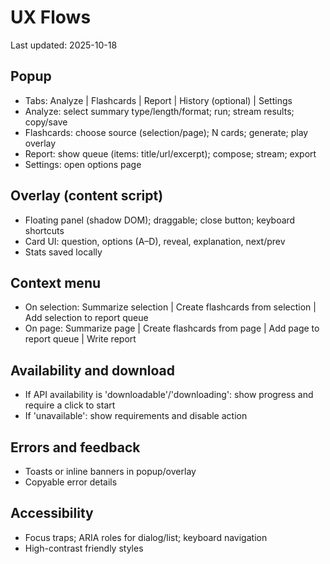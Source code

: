 # UX Flows

Last updated: 2025-10-18

## Popup
- Tabs: Analyze | Flashcards | Report | History (optional) | Settings
- Analyze: select summary type/length/format; run; stream results; copy/save
- Flashcards: choose source (selection/page); N cards; generate; play overlay
- Report: show queue (items: title/url/excerpt); compose; stream; export
- Settings: open options page

## Overlay (content script)
- Floating panel (shadow DOM); draggable; close button; keyboard shortcuts
- Card UI: question, options (A–D), reveal, explanation, next/prev
- Stats saved locally

## Context menu
- On selection: Summarize selection | Create flashcards from selection | Add selection to report queue
- On page: Summarize page | Create flashcards from page | Add page to report queue | Write report

## Availability and download
- If API availability is 'downloadable'/'downloading': show progress and require a click to start
- If 'unavailable': show requirements and disable action

## Errors and feedback
- Toasts or inline banners in popup/overlay
- Copyable error details

## Accessibility
- Focus traps; ARIA roles for dialog/list; keyboard navigation
- High-contrast friendly styles
